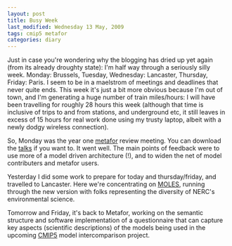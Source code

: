 ```yaml
---
layout: post
title: Busy Week
last_modified: Wednesday 13 May, 2009
tags: cmip5 metafor
categories: diary
---
```


Just in case you're wondering why the blogging has dried up yet again (from its already droughty state): I'm
half way through a seriously silly week. Monday: Brussels, Tuesday, Wednesday: Lancaster, Thursday, Friday: Paris. I seem to be in a maelstrom of meetings and deadlines that never quite ends. This week it's just a bit more obvious because
I'm out of town, and I'm generating a huge number of train miles/hours: I will have been travelling for roughly 28 hours this week (although that time is inclusive of trips to and from stations, and underground etc, it still leaves in excess of 15 hours for real work done using my trusty laptop, albeit with a newly dodgy wireless connection).

So, Monday was the year one [metafor](http://metaforclimate.eu) review meeting. You can download the [talks](talks) if you want to. It went well. The main points of feedback were to use more of a model driven architecture (!), and to widen the net of model contributers and metafor users.

Yesterday I did some work to prepare for today and thursday/friday, and travelled to Lancaster. Here we're concentrating on [MOLES](http://proj.badc.rl.ac.uk/ndg/wiki/MOLES), running through the new version with folks representing the diversity of NERC's environmental science.

Tomorrow and Friday, it's back to Metafor, working on the semantic structure and software implementation of a questionnaire that can capture key aspects (scientific descriptions) of the models being used in the upcoming [CMIP5](CMIP5) model intercomparison project.
